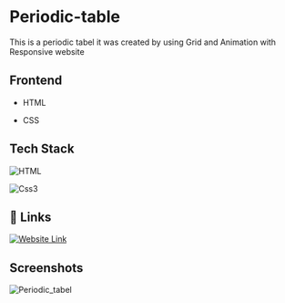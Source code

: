 
# Periodic-table

This is a periodic tabel it was created by using Grid and Animation with Responsive website


## Frontend

- HTML

- CSS


## Tech Stack

![HTML](https://img.shields.io/badge/HTML-239120?style=for-the-badge&logo=html5&logoColor=white)

![Css3](https://img.shields.io/badge/CSS3-1572B6?style=for-the-badge&logo=css3&logoColor=white)

## 🔗 Links
[![Website Link](https://img.shields.io/badge/my_portfolio-000?style=for-the-badge&logo=ko-fi&logoColor=white)](https://animatedperiodictable.netlify.app/)


## Screenshots

![Periodic_tabel](https://github.com/vetrikumar4/Periodic-tabel/assets/46168078/f85122fc-4fee-4331-aaf1-5ccb340dac6d)

